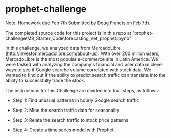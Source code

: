 # prophet-challenge
Note: Homework due Feb 7th
Submitted by Doug Francis on Feb 7th.

The completed source code for this project is in this repo at "prophet-challenge\M8_Starter_Code\forecasting_net_prophet.ipynb"

In this challenge, we analyzed data from MercadoLibre (http://investor.mercadolibre.com/about-us). With over 200 million users, MercadoLibre is the most popular e-commerce site in Latin America. We were tasked with analyzing the company's financial and user data in clever ways to see if Google searche volume correlated with stock data. We wanted to find out if the ability to predict search traffic can translate into the ability to successfully trade the stock.

The instructions for this Challenge are divided into four steps, as follows:

* Step 1: Find unusual patterns in hourly Google search traffic

* Step 2: Mine the search traffic data for seasonality

* Step 3: Relate the search traffic to stock price patterns

* Step 4: Create a time series model with Prophet


